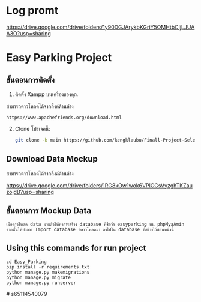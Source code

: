 # Log promt
https://drive.google.com/drive/folders/1y90DGJArykbKGriY5OMHtbCIjLJUAA3O?usp=sharing
# Easy Parking Project

## ขั้นตอนการติดตั้ง

1. ติดตั้ง Xampp บนเครื่องของคุณ

สามารถดาวโหลดได้จากลิ้งค์ด้านล่าง
 
```
https://www.apachefriends.org/download.html
```
2. Clone โปรเจคนี้:
   ```bash
   git clone -b main https://github.com/kengklaubu/Finall-Project-Selected-topics.git
   ```

## Download Data Mockup
สามารถดาวโหลดได้จากลิ้งค์ด้านล่าง
 

https://drive.google.com/drive/folders/1RG8kOw1wok6VPlOCsVyzghTKZauzojdB?usp=sharing


## ขั้นตอนการ Mockup Data
```
เมื่อดาวโหลด data มาแล้วให้ทำการสร้าง database ที่ชื่อว่า easyparking บน phpMyaAmin
จากนั้นให้ทำการ Import database ที่ดาวโหลดมา ลงไปใน database ที่สร้างไว้ก่อนหน้านี้

```

## Using this commands for run project
```
cd Easy_Parking
pip install -r requirements.txt
python manage.py makemigrations
python manage.py migrate
python manage.py runserver
```
#   s 6 5 1 1 4 5 4 0 0 7 9  
 